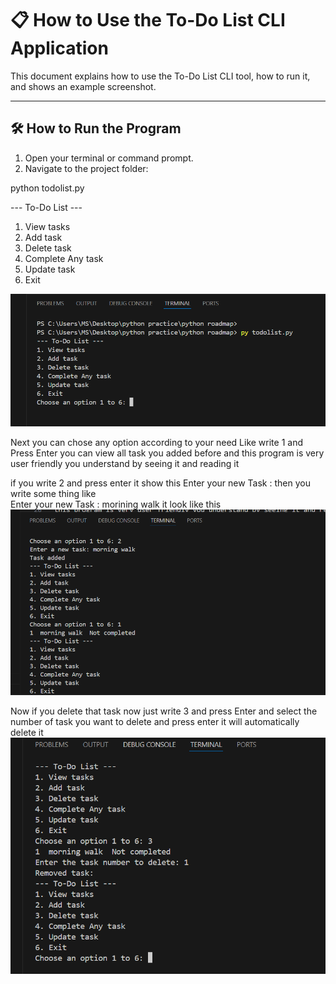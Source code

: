 # 📋 How to Use the To-Do List CLI Application

This document explains how to use the To-Do List CLI tool, how to run it, and shows an example screenshot.

---

## 🛠 How to Run the Program

1. Open your terminal or command prompt.
2. Navigate to the project folder:

python todolist.py

--- To-Do List ---
1. View tasks
2. Add task
3. Delete task
4. Complete Any task
5. Update task
6. Exit

![To-Do List CLI Screenshot](view.png)

Next you can chose any option according to your need 
Like write 1 and Press Enter you can view all task you added before and
this program is very user friendly you understand by seeing it and reading it 

if you write 2 and press enter it show this
Enter your new Task : 
then you write some thing like  
Enter your new Task : morining walk 
it look like this 
![To-Do List CLI Screenshot](add.png)

Now if you delete that task now just write 3 and press Enter 
and select the number of task you want to delete and press enter it will
automatically delete it 
![To-Do List CLI Screenshot](del.png)
